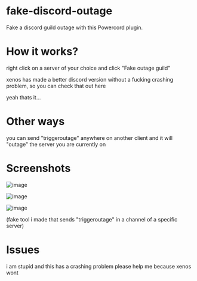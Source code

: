 # fake-discord-outage
Fake a discord guild outage with this Powercord plugin.

# How it works?
right click on a server of your choice and click "Fake outage guild"

xenos has made a better discord version without a fucking crashing problem, so you can check that out here 

yeah thats it...

# Other ways

you can send "triggeroutage" anywhere on another client and it will "outage" the server you are currently on

# Screenshots

![image](https://user-images.githubusercontent.com/66729830/144897783-d8c832e9-def9-42c8-9cfa-f26b977a6f7f.png)

![image](https://user-images.githubusercontent.com/66729830/144898276-4a9f04ff-bad2-4100-989a-e02c4a477e43.png)

![image](https://user-images.githubusercontent.com/66729830/144898041-da33f962-8af5-437c-8222-5a47b7017e08.png)

(fake tool i made that sends "triggeroutage" in a channel of a specific server)


# Issues

i am stupid and this has a crashing problem please help me because xenos wont
